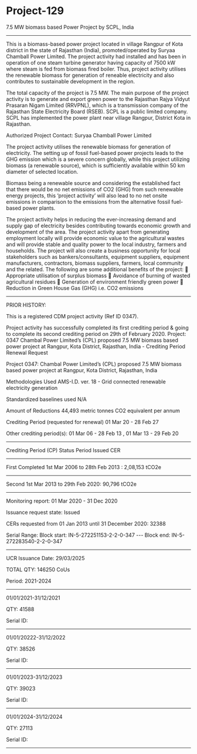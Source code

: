 # Project-129
7.5 MW biomass based Power Project by SCPL, India
______________________________
This is a biomass-based power project located in village Rangpur of Kota district in the state of Rajasthan (India), promoted/operated by Suryaa Chamball Power Limited. The project activity had installed and has been in operation of one steam turbine generator having capacity of 7500 kW where steam is fed from biomass fired boiler. Thus, project activity utilises the renewable biomass for generation of reneable electricity and also contributes to sustainable development in the region.

The total capacity of the project is 7.5 MW. The main purpose of the project activity is to generate
and export green power to the Rajasthan Rajya Vidyut Prasaran Nigam Limited (RRVPNL), which
is a transmission company of the Rajasthan State Electricity Board (RSEB). SCPL is a public
limited company. SCPL has implemented the power plant near village Rangpur, District Kota in
Rajasthan.

Authorized Project Contact: Suryaa Chamball Power Limited

The project activity utilises the renewable biomass for generation of electricity. The setting up of
fossil fuel-based power projects leads to the GHG emission which is a severe concern globally,
while this project utilizing biomass (a renewable source), which is sufficiently available within 50 km
diameter of selected location.

Biomass being a renewable source and considering the established fact that there would be no net
emissions of CO2 (GHG) from such renewable energy projects, this ‘project activity’ will also lead
to no net onsite emissions in comparison to the emissions from the alternative fossil fuel-based
power plants.

The project activity helps in reducing the ever-increasing demand and supply gap of electricity
besides contributing towards economic growth and development of the area. The project activity
apart from generating employment locally will provide economic value to the agricultural wastes
and will provide stable and quality power to the local industry, farmers and households. The project
will also create a business opportunity for local stakeholders such as bankers/consultants,
equipment suppliers, equipment manufacturers, contractors, biomass suppliers, farmers, local
community and the related. The following are some additional benefits of the project:
 Appropriate utilisation of surplus biomass
 Avoidance of burning of wasted agricultural residues
 Generation of environment friendly green power
 Reduction in Green House Gas (GHG) i.e. CO2 emissions
_________
PRIOR HISTORY:

This is a registered CDM project activity (Ref ID 0347). 

Project activity has successfully completed its first crediting period & going to complete its second crediting period on 29th of February 2020.
Project: 0347 Chambal Power Limited’s (CPL) proposed 7.5 MW biomass based power project at Rangpur, Kota District, Rajasthan, India - Crediting Period Renewal Request

Project	0347: Chambal Power Limited’s (CPL) proposed 7.5 MW biomass based power project at Rangpur, Kota District, Rajasthan, India

Methodologies Used	AMS-I.D. ver. 18 - Grid connected renewable electricity generation

Standardized baselines used	N/A

Amount of Reductions	44,493 metric tonnes CO2 equivalent per annum

Crediting Period (requested for renewal)	01 Mar 20 - 28 Feb 27

Other crediting period(s): 01 Mar 06 - 28 Feb 13 , 01 Mar 13 - 29 Feb 20
____________
Crediting Period (CP) Status Period Issued CER 
__________
First Completed 1st Mar 2006 to 28th Feb 2013 : 2,08,153 tCO2e
__________
Second 1st Mar 2013 to 29th Feb 2020: 90,796 tCO2e
________________________

Monitoring report: 01 Mar 2020 - 31 Dec 2020

Issuance request state: Issued

CERs requested from 01 Jan 2013 until 31 December 2020: 32388

Serial Range: Block start: IN-5-272251153-2-2-0-347 ---  Block end: IN-5-272283540-2-2-0-347
_________________
UCR Issuance Date: 29/03/2025

TOTAL QTY: 146250 CoUs

Period: 2021-2024
__________
01/01/2021-31/12/2021

QTY: 41588

Serial ID:  
_________
01/01/20222-31/12/2022

QTY: 38526

Serial ID: 
________
01/01/2023-31/12/2023

QTY: 39023

Serial ID: 

________
01/01/2024-31/12/2024

QTY: 27113

Serial ID: 
_________


